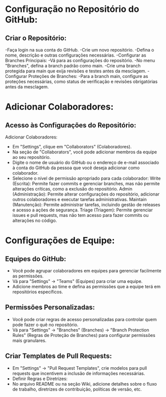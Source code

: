 # Configuração no Repositório do GitHub:
## Criar o Repositório:
-Faça login na sua conta do GitHub.
-Crie um novo repositório.
-Defina o nome, descrição e outras configurações necessárias.
-Configurar as Branches Principais:
-Vá para as configurações do repositório.
-No menu "Branches", defina a branch padrão como main.
-Crie uma branch protegida para main que exija revisões e testes antes da mesclagem.
-Configurar Proteções de Branches:
-Para a branch main, configure as proteções necessárias, como status de verificação e revisões obrigatórias antes da mesclagem.

# Adicionar Colaboradores:
## Acesso às Configurações do Repositório:
Adicionar Colaboradores:
- Em "Settings", clique em "Collaborators" (Colaboradores).
- Na seção de "Collaborators", você pode adicionar membros da equipe ao seu repositório.
- Digite o nome de usuário do GitHub ou o endereço de e-mail associado à conta do GitHub da pessoa que você deseja adicionar como colaborador.
- Selecione o nível de permissão apropriado para cada colaborador:
  Write (Escrita): Permite fazer commits e gerenciar branches, mas não permite alterações críticas, como a exclusão do repositório.
  Admin (Administração): Permite alterar configurações do repositório, adicionar outros colaboradores e executar tarefas administrativas.
  Maintain (Manutenção): Permite administrar tarefas, incluindo gestão de releases e acesso a ações de segurança.
  Triage (Triagem): Permite gerenciar issues e pull requests, mas não tem acesso para fazer commits ou alterações no código.

# Configurações de Equipe:
## Equipes do GitHub:
- Você pode agrupar colaboradores em equipes para gerenciar facilmente as permissões.
- Vá para "Settings" -> "Teams" (Equipes) para criar uma equipe.
- Adicione membros ao time e defina as permissões que a equipe terá em repositórios específicos.

## Permissões Personalizadas:
- Você pode criar regras de acesso personalizadas para controlar quem pode fazer o quê no repositório.
- Vá para "Settings" -> "Branches" (Branches) -> "Branch Protection Rules" (Regras de Proteção de Branches) para configurar permissões mais granulares.

## Criar Templates de Pull Requests:
- Em "Settings" -> "Pull Request Templates", crie modelos para pull requests que incentivem a inclusão de informações necessárias.
- Definir Regras e Diretrizes:
- No arquivo README ou na seção Wiki, adicione detalhes sobre o fluxo de trabalho, diretrizes de contribuição, políticas de versão, etc.
